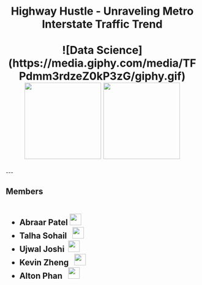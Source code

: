 <div id="header" align="center">
  <h1> Highway Hustle - Unraveling Metro
Interstate Traffic Trend
    <br><br>
    ![Data Science](https://media.giphy.com/media/TFPdmm3rdzeZ0kP3zG/giphy.gif)

   <img src="https://media.giphy.com/media/qgQUggAC3Pfv687qPC/giphy.gif" width="200"/>
   <img src="https://media.giphy.com/media/WDJBtnl2cxgReYekEu/giphy.gif", width="200"/>
  </h1>
</div>
---

<h2>Members
  <ul><br>
    <li><b>Abraar Patel <img src="https://media.giphy.com/media/m0dmKBkncVETJv2h0S/giphy.gif" width="30px"/></b></li>
    <li><b>Talha Sohail &nbsp <img src="https://media.giphy.com/media/m0dmKBkncVETJv2h0S/giphy.gif" width="30px"/></b></li>
    <li><b>Ujwal Joshi &nbsp<img src="https://media.giphy.com/media/m0dmKBkncVETJv2h0S/giphy.gif" width="30px"/></b></li>
   <li><b>Kevin Zheng &nbsp <img src="https://media.giphy.com/media/m0dmKBkncVETJv2h0S/giphy.gif" width="30px"/></b></li>
    <li><b>Alton Phan &nbsp <img src="https://media.giphy.com/media/m0dmKBkncVETJv2h0S/giphy.gif" width="30px"/></b></li>
  </ul>
  </h2>
  
